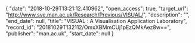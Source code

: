 {
  "date": "2018-10-29T13:21:12.410962", 
  "open_access": true, 
  "target_url": "http://www.sve.man.ac.uk/Research/Previous/VISUAL/", 
  "description": "", 
  "end_date": null, 
  "title": "VISUAL : A Visualisation Application Laboratory", 
  "record_id": "20181029T132112/OmxXBMmCUj1pEzQMkAez8w==", 
  "publisher": "man.ac.uk", 
  "start_date": null
}

